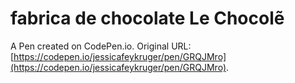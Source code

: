 # fabrica de chocolate Le Chocolẽ

A Pen created on CodePen.io. Original URL: [https://codepen.io/jessicafeykruger/pen/GRQJMro](https://codepen.io/jessicafeykruger/pen/GRQJMro).

